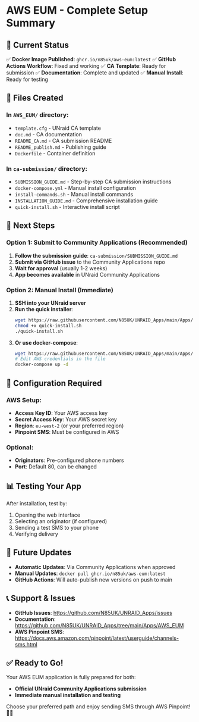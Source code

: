 # AWS EUM - Complete Setup Summary

## 🎯 Current Status

✅ **Docker Image Published**: `ghcr.io/n85uk/aws-eum:latest`
✅ **GitHub Actions Workflow**: Fixed and working
✅ **CA Template**: Ready for submission
✅ **Documentation**: Complete and updated
✅ **Manual Install**: Ready for testing

## 📁 Files Created

### In `AWS_EUM/` directory:
- `template.cfg` - UNraid CA template
- `doc.md` - CA documentation
- `README_CA.md` - CA submission README
- `README_publish.md` - Publishing guide
- `Dockerfile` - Container definition

### In `ca-submission/` directory:
- `SUBMISSION_GUIDE.md` - Step-by-step CA submission instructions
- `docker-compose.yml` - Manual install configuration
- `install-commands.sh` - Manual install commands
- `INSTALLATION_GUIDE.md` - Comprehensive installation guide
- `quick-install.sh` - Interactive install script

## 🚀 Next Steps

### Option 1: Submit to Community Applications (Recommended)
1. **Follow the submission guide**: `ca-submission/SUBMISSION_GUIDE.md`
2. **Submit via GitHub issue** to the Community Applications repo
3. **Wait for approval** (usually 1-2 weeks)
4. **App becomes available** in UNraid Community Applications

### Option 2: Manual Install (Immediate)
1. **SSH into your UNraid server**
2. **Run the quick installer**:
   ```bash
   wget https://raw.githubusercontent.com/N85UK/UNRAID_Apps/main/Apps/ca-submission/quick-install.sh
   chmod +x quick-install.sh
   ./quick-install.sh
   ```
3. **Or use docker-compose**:
   ```bash
   wget https://raw.githubusercontent.com/N85UK/UNRAID_Apps/main/Apps/ca-submission/docker-compose.yml
   # Edit AWS credentials in the file
   docker-compose up -d
   ```

## 🔧 Configuration Required

### AWS Setup:
- **Access Key ID**: Your AWS access key
- **Secret Access Key**: Your AWS secret key
- **Region**: `eu-west-2` (or your preferred region)
- **Pinpoint SMS**: Must be configured in AWS

### Optional:
- **Originators**: Pre-configured phone numbers
- **Port**: Default 80, can be changed

## 📊 Testing Your App

After installation, test by:
1. Opening the web interface
2. Selecting an originator (if configured)
3. Sending a test SMS to your phone
4. Verifying delivery

## 🔄 Future Updates

- **Automatic Updates**: Via Community Applications when approved
- **Manual Updates**: `docker pull ghcr.io/n85uk/aws-eum:latest`
- **GitHub Actions**: Will auto-publish new versions on push to main

## 📞 Support & Issues

- **GitHub Issues**: https://github.com/N85UK/UNRAID_Apps/issues
- **Documentation**: https://github.com/N85UK/UNRAID_Apps/tree/main/Apps/AWS_EUM
- **AWS Pinpoint SMS**: https://docs.aws.amazon.com/pinpoint/latest/userguide/channels-sms.html

## ✅ Ready to Go!

Your AWS EUM application is fully prepared for both:
- **Official UNraid Community Applications submission**
- **Immediate manual installation and testing**

Choose your preferred path and enjoy sending SMS through AWS Pinpoint! 📱✨